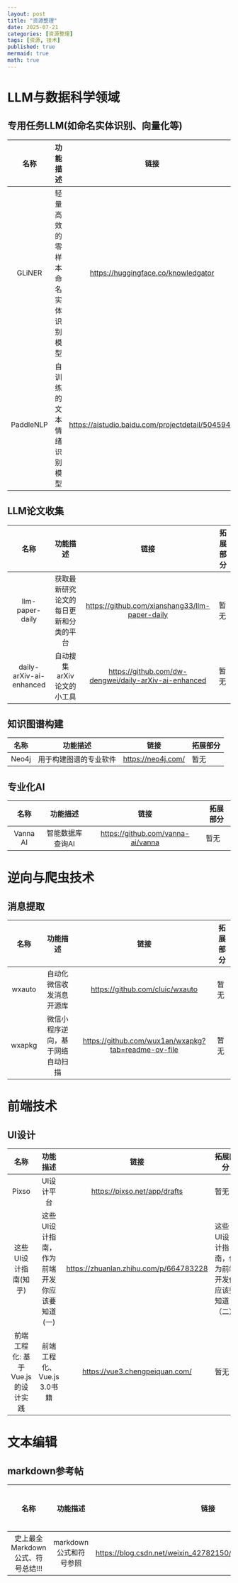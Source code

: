 ```yaml
---
layout: post
title: "资源整理"
date: 2025-07-21
categories: [资源整理]
tags: [资源, 技术]
published: true
mermaid: true
math: true
---
```


# LLM与数据科学领域

## 专用任务LLM(如命名实体识别、向量化等)

| 名称       | 功能描述          | 链接             | 拓展部分            |
| :--------------: | :----------------: | :-----------------: | ----------------- |
| GLiNER | 轻量高效的零样本命名实体识别模型 | https://huggingface.co/knowledgator | Gliner-x-large，Gliner Multi |
| PaddleNLP | 自训练的文本情绪识别模型 | https://aistudio.baidu.com/projectdetail/5045942 | 暂无 |

## LLM论文收集

| 名称       | 功能描述          | 链接             | 拓展部分            |
| :--------------: | :----------------: | :-----------------: | ----------------- |
| llm-paper-daily | 获取最新研究论文的每日更新和分类的平台 | https://github.com/xianshang33/llm-paper-daily | 暂无 |
| daily-arXiv-ai-enhanced | 自动搜集arXiv论文的小工具 | https://github.com/dw-dengwei/daily-arXiv-ai-enhanced | 暂无 |

## 知识图谱构建

| 名称       | 功能描述          | 链接             | 拓展部分            |
| :--------------: | :----------------: | :-----------------: | ----------------- |
| Neo4j |  用于构建图谱的专业软件 | https://neo4j.com/ | 暂无 |

## 专业化AI

| 名称       | 功能描述          | 链接             | 拓展部分            |
| :--------------: | :----------------: | :-----------------: | ----------------- |
| Vanna AI |  智能数据库查询AI | https://github.com/vanna-ai/vanna | 暂无 |

# 逆向与爬虫技术

## 消息提取

| 名称       | 功能描述          | 链接             | 拓展部分            |
| :--------------: | :----------------: | :-----------------: | ----------------- |
| wxauto | 自动化微信收发消息开源库 | https://github.com/cluic/wxauto | 暂无 |
| wxapkg | 微信小程序逆向，基于网络自动扫描 | https://github.com/wux1an/wxapkg?tab=readme-ov-file | 暂无 |

# 前端技术

## UI设计

| 名称       | 功能描述          | 链接             | 拓展部分            |
| :--------------: | :----------------: | :-----------------: | ----------------- |
| Pixso |  UI设计平台 | https://pixso.net/app/drafts | 暂无 |
| 这些UI设计指南(知乎) |  这些UI设计指南，作为前端开发你应该要知道(一) | https://zhuanlan.zhihu.com/p/664783228 | 这些UI设计指南，作为前端开发你应该要知道（二） |
| 前端工程化: 基于Vue.js的设计实践 |  前端工程化、Vue.js 3.0书籍 | https://vue3.chengpeiquan.com/ | 暂无 |


# 文本编辑

## markdown参考帖

| 名称       | 功能描述          | 链接             | 拓展部分            |
| :--------------: | :----------------: | :-----------------: | ----------------- |
| 史上最全Markdown公式、符号总结!!! |  markdown公式和符号参照 | https://blog.csdn.net/weixin_42782150/article/details/104878759 | 暂无 |